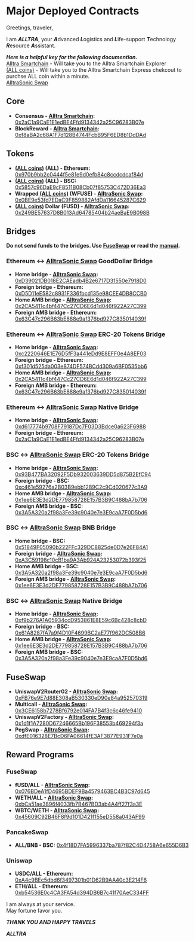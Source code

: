 # Major Deployed Contracts

Greetings, traveler,

I am ***ALLTRA***, your ***A***dvanced ***L***ogistics and ***L***ife-support ***T***echnology ***R***esource ***A***ssistant.

***Here is a helpful key for the following documention.***  
[Alltra Smartchain](https://alltra.global) - Will take you to the Alltra Smartchain Explorer  
[(ALL coins)](https://www.alltraverse.com/express-checkout) - Will take you to the Alltra Smartchain Express chekcout to purchse ALL coin within a minute.  
[AlltraSonic Swap](https://alltrasonicswap.trade/)  

## Core

* **Consensus - [Alltra Smartchain](https://alltra.global):** [0x2aC1a9CaE1E1edBE4Ffd9134342a25C96283B07e](https://alltra.global/address/0x2aC1a9CaE1E1edBE4Ffd9134342a25C96283B07e)
* **BlockReward - [Alltra Smartchain](https://alltra.global):** [0xf8aBA2c68A1F7d128B4744FcbB95F6ED8b1DdDAd](https://alltra.global/address/0xf8aBA2c68A1F7d128B4744FcbB95F6ED8b1DdDAd)

## Tokens

* **[(ALL coins)](https://www.alltraverse.com/express-checkout) (ALL) - Ethereum:** [0x970b9bb2c0444f5e81e9d0efb84c8ccdcdcaf84d](https://etherscan.io/token/0x970b9bb2c0444f5e81e9d0efb84c8ccdcdcaf84d)
* **[(ALL coins)](https://www.alltraverse.com/express-checkout) (ALL) - BSC:** [0x5857c96DaE9cF8511B08Cb07f85753C472D36Ea3](https://bscscan.com/token/0x5857c96dae9cf8511b08cb07f85753c472d36ea3)
* **Wrapped [(ALL coins)](https://www.alltraverse.com/express-checkout) (WFUSE) - [AlltraSonic Swap](https://alltrasonicswap.trade/):** [0x0BE9e53fd7EDaC9F859882AfdDa116645287C629](https://alltra.global/address/0x0BE9e53fd7EDaC9F859882AfdDa116645287C629)
* **[(ALL coins)](https://www.alltraverse.com/express-checkout) Dollar (FUSD) - [AlltraSonic Swap](https://alltrasonicswap.trade/):** [0x249BE57637D8B013Ad64785404b24aeBaE9B098B](https://alltra.global/address/0x249BE57637D8B013Ad64785404b24aeBaE9B098B)

## Bridges

**Do not send funds to the bridges. Use [**FuseSwap**](https://fuseswap.com) or read the [**manual**](https://app.gitbook.com/@fuse-1/s/fuse-dev-docs/bridges/bridges).**

### Ethereum ↔ [AlltraSonic Swap](https://alltrasonicswap.trade/) GoodDollar Bridge

* **Home bridge - [AlltraSonic Swap](https://alltrasonicswap.trade/):** [0xD39021DB018E2CAEadb4B2e6717D31550e7918D0](https://alltra.global/address/0xD39021DB018E2CAEadb4B2e6717D31550e7918D0/transactions)
* **Foreign bridge - Ethereum:** [0xD5D11eE582c8931F336fbcd135e98CEE4DB8CCB0](https://etherscan.io/address/0xD5D11eE582c8931F336fbcd135e98CEE4DB8CCB0)
* **Home AMB bridge - [AlltraSonic Swap](https://alltrasonicswap.trade/):** [0x2CA5411c4bf447Cc27CD6E6d1d046f922A27C399](https://alltra.global/address/0x2CA5411c4bf447Cc27CD6E6d1d046f922A27C399/transactions)
* **Foreign AMB bridge - Ethereum:** [0x63C47c296B63bE888e9af376bd927C835014039f](https://etherscan.io/address/0x63C47c296B63bE888e9af376bd927C835014039f)

### Ethereum ↔ [AlltraSonic Swap](https://alltrasonicswap.trade/) ERC-20 Tokens Bridge

* **Home bridge - [AlltraSonic Swap](https://alltrasonicswap.trade/):** [0xc2220646E1E76D5fF3a441eDd9E8EFF0e4A8EF03](https://alltra.global/address/0xc2220646E1E76D5fF3a441eDd9E8EFF0e4A8EF03)
* **Foreign bridge - Ethereum:** [0xf301d525da003e874DF574BCdd309a6BF0535bb6](https://etherscan.io/address/0xf301d525da003e874DF574BCdd309a6BF0535bb6)
* **Home AMB bridge - [AlltraSonic Swap](https://alltrasonicswap.trade/):** [0x2CA5411c4bf447Cc27CD6E6d1d046f922A27C399](https://alltra.global/address/0x2CA5411c4bf447Cc27CD6E6d1d046f922A27C399/transactions)
* **Foreign AMB bridge - Ethereum:** [0x63C47c296B63bE888e9af376bd927C835014039f](https://etherscan.io/address/0x63C47c296B63bE888e9af376bd927C835014039f)

### Ethereum ↔ [AlltraSonic Swap](https://alltrasonicswap.trade/) Native Bridge

* **Home bridge - [AlltraSonic Swap](https://alltrasonicswap.trade/):** [0xd617774b9708F79187Dc7F03D3Bdce0a623F6988](https://alltra.global/address/0xd617774b9708F79187Dc7F03D3Bdce0a623F6988/transactions)
* **Foreign bridge - Ethereum:** [0x2aC1a9CaE1E1edBE4Ffd9134342a25C96283B07e](https://etherscan.io/address/0x2aC1a9CaE1E1edBE4Ffd9134342a25C96283B07e)

### BSC ↔ [AlltraSonic Swap](https://alltrasonicswap.trade/) ERC-20 Tokens Bridge

* **Home bridge - [AlltraSonic Swap](https://alltrasonicswap.trade/):** [0x93B477BA32092F5Db932003639DD5d875B2EfC94](https://alltra.global/address/0x93B477BA32092F5Db932003639DD5d875B2EfC94/transactions)
* **Foreign bridge - BSC:** [0xc461e59276a2B03B9ebb1289C2c9Cd020677c3A9](https://bscscan.com/address/0xc461e59276a2B03B9ebb1289C2c9Cd020677c3A9)
* **Home AMB bridge - [AlltraSonic Swap](https://alltrasonicswap.trade/):** [0x1ee6E3E3d2DE779858728E157B3B9C488bA7b706](https://alltra.global/address/0x1ee6E3E3d2DE779858728E157B3B9C488bA7b706/transactions)
* **Foreign AMB bridge - BSC:** [0x3A5A320a2f98a3Fe39c9040e7e3E9caA7F0D5bd6](https://bscscan.com/address/0x3A5A320a2f98a3Fe39c9040e7e3E9caA7F0D5bd6)

### BSC ↔ [AlltraSonic Swap](https://alltrasonicswap.trade/) BNB Bridge

* **Home bridge - BSC:** [0x51849F05090b222FFc329DC8825de0D7e26F84A1](https://bscscan.com/address/0x51849F05090b222FFc329DC8825de0D7e26F84A1)
* **Foreign bridge - [AlltraSonic Swap](https://alltrasonicswap.trade/):** [0xA3C59198c10cB1ba9A3Ab924A23253072b393f25](https://alltra.global/address/0xA3C59198c10cB1ba9A3Ab924A23253072b393f25)
* **Home AMB bridge - BSC:** [0x3A5A320a2f98a3Fe39c9040e7e3E9caA7F0D5bd6](https://bscscan.com/address/0x3A5A320a2f98a3Fe39c9040e7e3E9caA7F0D5bd6)
* **Foreign AMB bridge - [AlltraSonic Swap](https://alltrasonicswap.trade/):** [0x1ee6E3E3d2DE779858728E157B3B9C488bA7b706](https://alltra.global/address/0x1ee6E3E3d2DE779858728E157B3B9C488bA7b706)

### BSC ↔ [AlltraSonic Swap](https://alltrasonicswap.trade/) Native Bridge

* **Home bridge - [AlltraSonic Swap](https://alltrasonicswap.trade/):** [0xf9b276A1A05934ccD953861E8E59c6Bc428c8cbD](https://alltra.global/address/0xf9b276A1A05934ccD953861E8E59c6Bc428c8cbD/transactions)
* **Foreign bridge - BSC:** [0x61A8287fA7a9f4D10F4699BC2aE77f962DC508B6](https://bscscan.com/address/0x61A8287fA7a9f4D10F4699BC2aE77f962DC508B6)
* **Home AMB bridge - [AlltraSonic Swap](https://alltrasonicswap.trade/):** [0x1ee6E3E3d2DE779858728E157B3B9C488bA7b706](https://alltra.global/address/0x1ee6E3E3d2DE779858728E157B3B9C488bA7b706)
* **Foreign AMB bridge - BSC:** [0x3A5A320a2f98a3Fe39c9040e7e3E9caA7F0D5bd6](https://bscscan.com/address/0x3A5A320a2f98a3Fe39c9040e7e3E9caA7F0D5bd6)

## FuseSwap

* **UniswapV2Router02 - [AlltraSonic Swap](https://alltrasonicswap.trade/):** [0xFB76e9E7d88E308aB530330eD90e84a952570319](https://alltra.global/address/0xFB76e9E7d88E308aB530330eD90e84a952570319)
* **Multicall - [AlltraSonic Swap](https://alltrasonicswap.trade/):** [0x3CE6158b7278Bf6792e014FA7B4f3c6c46fe9410](https://alltra.global/address/0x3CE6158b7278Bf6792e014FA7B4f3c6c46fe9410)
* **UniswapV2Factory - [AlltraSonic Swap](https://alltrasonicswap.trade/):** [0x1d1f1A7280D67246665Bb196F38553b469294f3a](https://alltra.global/address/0x1d1f1A7280D67246665Bb196F38553b469294f3a)
* **PegSwap - [AlltraSonic Swap](https://alltrasonicswap.trade/):** [0xdfE016328E7BcD6FA06614fE3AF3877E931F7e0a](https://alltra.global/address/0xdfE016328E7BcD6FA06614fE3AF3877E931F7e0a)

## Reward Programs

### FuseSwap

* **fUSD/ALL - [AlltraSonic Swap](https://alltrasonicswap.trade/):** [0x076BDeA1fD4695BDEF9Ba4579463BC4B3C97d645](https://alltra.global/address/0x076BDeA1fD4695BDEF9Ba4579463BC4B3C97d645)
* **WETH/ALL - [AlltraSonic Swap](https://alltrasonicswap.trade/):** [0xbCa51ae3896f4033fb7B467BD3ab4A4ff27f3a3E](https://alltra.global/address/0xbCa51ae3896f4033fb7B467BD3ab4A4ff27f3a3E)
* **WBTC/WETH - [AlltraSonic Swap](https://alltrasonicswap.trade/):** [0x45609C92B46F8f9d101D421f155eD558a043AF99](https://alltra.global/address/0x45609C92B46F8f9d101D421f155eD558a043AF99)

### PancakeSwap

* **ALL/BNB - BSC:** [0x4f18D7FA5996337ba787f82C4D4758A6e655D6B3](https://bscscan.com/address/0x4f18D7FA5996337ba787f82C4D4758A6e655D6B3)

### Uniswap

* **USDC/ALL - Ethereum:** [0xA4c9BEc5dbd6f3497301b01D62B9AA40c3E214F6](https://etherscan.io/address/0xA4c9BEc5dbd6f3497301b01D62B9AA40c3E214F6)
* **ETH/ALL - Ethereum:** [0xb54536E0c4CA3FA54d394DB6B7c41f70AeC334FF](https://etherscan.io/address/0xb54536E0c4CA3FA54d394DB6B7c41f70AeC334FF)


 I am always at your service.  
   May fortune favor you.  
  
   ***THANK YOU AND HAPPY TRAVELS***  
  
***ALLTRA***   


